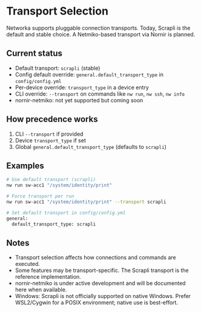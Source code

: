 # Transport Selection

Networka supports pluggable connection transports. Today, Scrapli is the default and stable choice. A Netmiko-based transport via Nornir is planned.

## Current status

- Default transport: `scrapli` (stable)
- Config default override: `general.default_transport_type` in `config/config.yml`
- Per-device override: `transport_type` in a device entry
- CLI override: `--transport` on commands like `nw run`, `nw ssh`, `nw info`
- nornir-netmiko: not yet supported but coming soon

## How precedence works

1. CLI `--transport` if provided
2. Device `transport_type` if set
3. Global `general.default_transport_type` (defaults to `scrapli`)

## Examples

```bash
# Use default transport (scrapli)
nw run sw-acc1 "/system/identity/print"

# Force transport per run
nw run sw-acc1 "/system/identity/print" --transport scrapli

# Set default transport in config/config.yml
general:
  default_transport_type: scrapli
```

## Notes

- Transport selection affects how connections and commands are executed.
- Some features may be transport-specific. The Scrapli transport is the reference implementation.
- nornir-netmiko is under active development and will be documented here when available.
- Windows: Scrapli is not officially supported on native Windows. Prefer WSL2/Cygwin for a POSIX environment; native use is best-effort.
